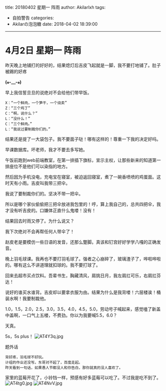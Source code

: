 title: 20180402 星期一 阵雨
author: Akilarlxh
tags:
  - 自拍警告
categories:
  - Akilarの泡泡糖
date: 2018-04-02 18:39:00
---
# 4月2日 星期一 阵雨

昨天晚上地铺打的好好的，结果熄灯后吉皮飞起就是一脚，我不要打地铺了。肚子被踢的好疼

**(๑-﹏-๑)**

早上我信誓旦旦的说绝对不会给他们带早饭。
```
X：“一个鲜肉，一个笋干，一个烧卖”
Z：“三个鸡丁”
C：“啊，说什么？”
L：“没什么！”
C：“三个鲜肉。”
L：“我说过要制裁你们的。”
```
结果还是提了一大袋包子。我不要面子哒！哪有这样的！尊重一下我的决定好吗。

早课数据库。坏老师，我才不要去多写她。

午饭前跑到web前端教室，在第一排插下旗标，宣示主权，让那些新来的知道第一排座位不是他们可以染指的地方。

然后因为手机没电，充电宝在寝室，被迫返回寝室，煮了一碗香喷喷的鸡蛋面。这时天有小雨。吉皮叫我带三把伞。

我说了要制裁你们的。坚决不带一把伞。

所以是哪个家伙偷偷把三把伞放进我包里的！哼，算上我自己的，总共四把伞，我才没有听吉皮的。口嫌体正直什么鬼喽！没有！

结果回去时雨又停了。为什么说又？

我下次绝对不会再帮任何人带伞了！

赵皮老是要模仿一些日语的发音，还那么蹩脚。真该和钉宫好好学学八嘎的正确发音。

晚上羽毛球课。我再也不要打羽毛球了。强者之心崩碎了，玻璃渣子了，哗啦哗啦的。哪有这么不讲道理就扣球的。我不要打球了。

回来去超市买点饮料。吾辈书生，胸藏清风，肩挑日月，我左肩扛可乐，右肩扛芬达！

说好的谁买水谁背。吉皮却以要拿衣服为由。结果为什么是我背喽！六层楼诶！桶装水啊！我要制裁他。

1.0，1.5，2.0，2.5，3.0，3.5，4.0，4.5，5.0，劳动号子喊起来，感觉嗑了新盖中盖啊，一口气上五楼，不费劲。你以为我要喊5.5，6.0？

天真。

5s，5s plus！
![AT4Y3q.jpg](https://s2.ax1x.com/2019/04/10/AT4Y3q.jpg)

题外话
```
背好疼，羽毛球不好玩。
计组的作业还没写。东哥对不起了，百度走起。
昨天看到一句话，如果愚人节都没人和你告白，那你就真的没人喜欢了。
```
家里的蓝莓开花了，小铃铛一样，预感有好多蓝莓可以吃了。不过我是吃不到了。
![AT4tg0.jpg](https://s2.ax1x.com/2019/04/10/AT4tg0.jpg)
![AT4NvV.jpg](https://s2.ax1x.com/2019/04/10/AT4NvV.jpg)
